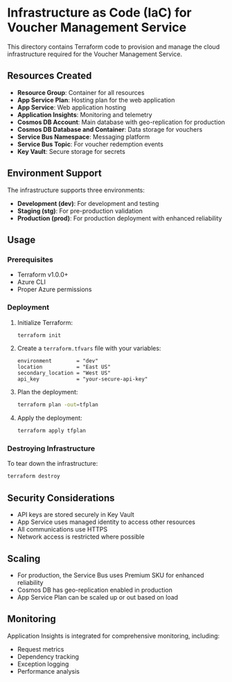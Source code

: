 # Infrastructure as Code (IaC) for Voucher Management Service

This directory contains Terraform code to provision and manage the cloud infrastructure required for the Voucher Management Service.

## Resources Created

- **Resource Group**: Container for all resources
- **App Service Plan**: Hosting plan for the web application
- **App Service**: Web application hosting
- **Application Insights**: Monitoring and telemetry
- **Cosmos DB Account**: Main database with geo-replication for production
- **Cosmos DB Database and Container**: Data storage for vouchers
- **Service Bus Namespace**: Messaging platform
- **Service Bus Topic**: For voucher redemption events
- **Key Vault**: Secure storage for secrets

## Environment Support

The infrastructure supports three environments:
- **Development (dev)**: For development and testing
- **Staging (stg)**: For pre-production validation
- **Production (prod)**: For production deployment with enhanced reliability

## Usage

### Prerequisites

- Terraform v1.0.0+
- Azure CLI
- Proper Azure permissions

### Deployment

1. Initialize Terraform:
   ```bash
   terraform init
   ```

2. Create a `terraform.tfvars` file with your variables:
   ```
   environment        = "dev"
   location           = "East US"
   secondary_location = "West US"
   api_key            = "your-secure-api-key"
   ```

3. Plan the deployment:
   ```bash
   terraform plan -out=tfplan
   ```

4. Apply the deployment:
   ```bash
   terraform apply tfplan
   ```

### Destroying Infrastructure

To tear down the infrastructure:
```bash
terraform destroy
```

## Security Considerations

- API keys are stored securely in Key Vault
- App Service uses managed identity to access other resources
- All communications use HTTPS
- Network access is restricted where possible

## Scaling

- For production, the Service Bus uses Premium SKU for enhanced reliability
- Cosmos DB has geo-replication enabled in production
- App Service Plan can be scaled up or out based on load

## Monitoring

Application Insights is integrated for comprehensive monitoring, including:
- Request metrics
- Dependency tracking
- Exception logging
- Performance analysis

